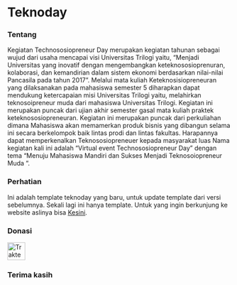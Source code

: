 # Teknoday

### Tentang
Kegiatan Technososiopreneur Day merupakan kegiatan tahunan sebagai wujud dari usaha mencapai visi Universitas Trilogi yaitu, “Menjadi Universitas yang inovatif dengan mengembangkan keteknososioprenuran, kolaborasi, dan kemandirian dalam sistem ekonomi berdasarkan nilai-nilai Pancasila pada tahun 2017”. Melalui mata kuliah Keteknosisiopreneuran yang dilaksanakan pada mahasiswa semester 5 diharapkan dapat mendukung ketercapaian misi Universitas Trilogi yaitu, melahirkan teknosoipreneur muda dari mahasiswa Universitas Trilogi. Kegiatan ini merupakan puncak dari ujian akhir semester gasal mata kuliah praktek keteknososiopreneuran. Kegiatan ini merupakan puncak dari perkuliahan dimana Mahasiswa akan memamerkan produk bisnis yang dibangun selama ini secara berkelompok baik lintas prodi dan lintas fakultas. Harapannya dapat memperkenalkan Teknososiopreneuer kepada masyarakat luas Nama kegiatan kali ini adalah “Virtual event Technososiopreneur Day” dengan tema “Menuju Mahasiswa Mandiri dan Sukses Menjadi Teknosoiopreneur Muda “.

### Perhatian
Ini adalah template teknoday yang baru, untuk update template dari versi sebelumnya. Sekali lagi ini hanya template. Untuk yang ingin berkunjung ke website aslinya bisa [Kesini](https://trilogi.ac.id/teknoday/).

### Donasi
<a href="https://trakteer.id/suryamsj/tip" target="_blank"><img id="wse-buttons-preview" src="https://cdn.trakteer.id/images/embed/trbtn-red-3.jpg" height="40" style="border: 0px; height: 40px;" alt="Trakteer Saya"></a>

### Terima kasih
